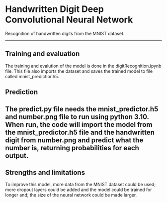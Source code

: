 # Handwritten Digit Deep Convolutional Neural Network

Recognition of handwritten digits from the MNIST dataset.

---
## Training and evaluation
The training and evalution of the model is done in the digitRecognition.ipynb file. This file also imports the dataset and saves the trained model to file called mnist_predictior.h5.

## Prediction

The predict.py file needs the mnist_predictor.h5 and number.png file to run using python 3.10. When run, the code will import the model from the mnist_predictor.h5 file and the handwritten digit from number.png and predict what the number is, returning probabilities for each output.
---
## Strengths and limitations
To improve this model, more data from the MNIST dataset could be used; more dropout layers could be added and the model could be trained for longer and; the size of the neural network could be made larger. 

